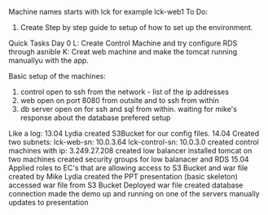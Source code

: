 Machine names starts with lck for example lck-web1
To Do:
1. Create Step by step guide to setup of how to set up the environment.

Quick Tasks
Day 0
L: Create Control Machine and try configure RDS through asnible
K: Creat web machine and make the tomcat running manuallyu with the app. 

Basic setup of the machines:
1. control open to ssh from the network - list of the ip addresses
2. web open on port 8080 from outsite and to ssh from within
3. db server open on for ssh and sql from within. 
waiting for mike's response about the database prefered setup

Like a log:
13.04 Lydia created S3Bucket for our config files. 
14.04 Created two subnets:
    lck-web-sn:      10.0.3.64
    lck-control-sn:  10.0.3.0
    created control machines with ip: 3.249.27.208
    created low balancer
    installed tomcat on two machines
    created security groups for low balanacer and RDS
15.04
    Applied roles to EC's that are allowing access to S3 Bucket and war file created by Mike
    Lydia created the PPT presentation (basic skeleton)
    accessed war file from S3 Bucket
    Deployed war file 
    created database connection
    made the demo up and running on one of the servers manually
    updates to presentation